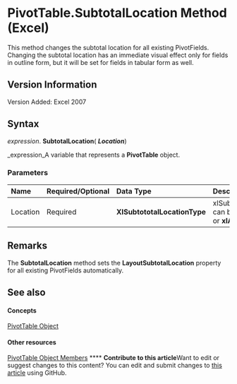 
# PivotTable.SubtotalLocation Method (Excel)

This method changes the subtotal location for all existing PivotFields. Changing the subtotal location has an immediate visual effect only for fields in outline form, but it will be set for fields in tabular form as well. 


## Version Information

Version Added: Excel 2007 


## Syntax

 _expression_. **SubtotalLocation**( **_Location_**)

 _expression_A variable that represents a  **PivotTable** object.


### Parameters



|**Name**|**Required/Optional**|**Data Type**|**Description**|
|:-----|:-----|:-----|:-----|
|Location|Required| **XlSubtototalLocationType**|xlSubtotalLocationType can be either  **xlAtTop** or **xlAtBottom**.|

## Remarks

The  **SubtotalLocation** method sets the **LayoutSubtotalLocation** property for all existing PivotFields automatically.


## See also


#### Concepts


 [PivotTable Object](a9c1d4a0-78a9-f9a6-6daf-91cb63e45842.md)
#### Other resources


 [PivotTable Object Members](8e8d1692-cf32-63c6-a1f6-54ddcc2a4964.md)
****   **Contribute to this article**Want to edit or suggest changes to this content? You can edit and submit changes to  [this article](https://github.com/jhershey00/VBA_Excel_Test/OpenXMLCon/articles/df2655d8-9e5f-e9d2-ba88-f92a1d843dfb.md) using GitHub.

